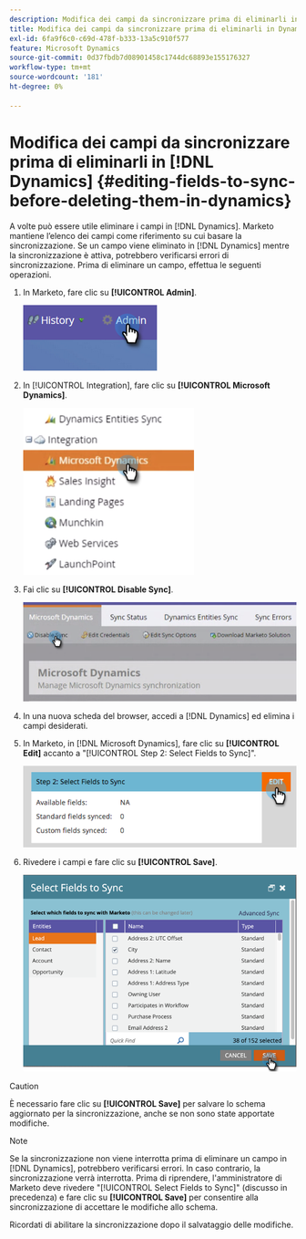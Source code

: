 ```yaml
---
description: Modifica dei campi da sincronizzare prima di eliminarli in Dynamics - Documenti Marketo - Documentazione del prodotto
title: Modifica dei campi da sincronizzare prima di eliminarli in Dynamics
exl-id: 6fa9f6c0-c69d-478f-b333-13a5c910f577
feature: Microsoft Dynamics
source-git-commit: 0d37fbdb7d08901458c1744dc68893e155176327
workflow-type: tm+mt
source-wordcount: '181'
ht-degree: 0%

---
```


# Modifica dei campi da sincronizzare prima di eliminarli in [!DNL Dynamics] {#editing-fields-to-sync-before-deleting-them-in-dynamics}

A volte può essere utile eliminare i campi in [!DNL Dynamics]. Marketo mantiene l’elenco dei campi come riferimento su cui basare la sincronizzazione. Se un campo viene eliminato in [!DNL Dynamics] mentre la sincronizzazione è attiva, potrebbero verificarsi errori di sincronizzazione. Prima di eliminare un campo, effettua le seguenti operazioni.

1. In Marketo, fare clic su **[!UICONTROL Admin]**.

   ![](assets/sync-before-deleting-them-in-dynamics-1.png)

1. In [!UICONTROL Integration], fare clic su **[!UICONTROL Microsoft Dynamics]**.

   ![](assets/sync-before-deleting-them-in-dynamics-2.png)

1. Fai clic su **[!UICONTROL Disable Sync]**.

   ![](assets/sync-before-deleting-them-in-dynamics-3.png)

1. In una nuova scheda del browser, accedi a [!DNL Dynamics] ed elimina i campi desiderati.

1. In Marketo, in [!DNL Microsoft Dynamics], fare clic su **[!UICONTROL Edit]** accanto a &quot;[!UICONTROL Step 2: Select Fields to Sync]&quot;.

   ![](assets/sync-before-deleting-them-in-dynamics-4.png)

1. Rivedere i campi e fare clic su **[!UICONTROL Save]**.

   ![](assets/sync-before-deleting-them-in-dynamics-5.png)

>[!CAUTION]
>
>È necessario fare clic su **[!UICONTROL Save]** per salvare lo schema aggiornato per la sincronizzazione, anche se non sono state apportate modifiche.

>[!NOTE]
>
>Se la sincronizzazione non viene interrotta prima di eliminare un campo in [!DNL Dynamics], potrebbero verificarsi errori. In caso contrario, la sincronizzazione verrà interrotta. Prima di riprendere, l&#39;amministratore di Marketo deve rivedere &quot;[!UICONTROL Select Fields to Sync]&quot; (discusso in precedenza) e fare clic su **[!UICONTROL Save]** per consentire alla sincronizzazione di accettare le modifiche allo schema.

Ricordati di abilitare la sincronizzazione dopo il salvataggio delle modifiche.
